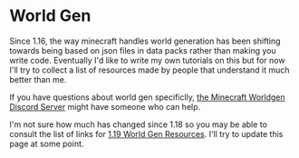 # World Gen

Since 1.16, the way minecraft handles world generation has been shifting towards being based on json files in data packs rather than making you write code. Eventually I'd like to write my own tutorials on this but for now I'll try to collect a list of resources made by people that understand it much better than me. 

If you have questions about world gen specificlly, [the Minecraft Worldgen Discord Server](https://discord.gg/BuBGds9) might have someone who can help.  

I'm not sure how much has changed since 1.18 so you may be able to consult the list of links for [1.19 World Gen Resources](/o18/world-gen). I'll try to update this page at some point.
